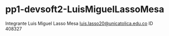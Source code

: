 # pp1-devsoft2-LuisMiguelLassoMesa

Integrante
Luis Miguel Lasso Mesa
luis.lasso20@unicatolica.edu.co
ID 408327

